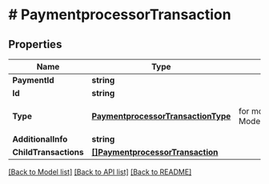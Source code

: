 # # PaymentprocessorTransaction


## Properties 


Name | Type | Description | Notes
------------ | ------------- | ------------- | -------------
**PaymentId**| **string** |   |
**Id**| **string** |   |
**Type**| [**PaymentprocessorTransactionType**](PaymentprocessorTransactionType.md) |  for more information please, see Model/PaymentprocessorTransactionType.php  | [optional] [default to UNKNOWN]
**AdditionalInfo**| **string** |   | [optional]
**ChildTransactions**| [**[]PaymentprocessorTransaction**](PaymentprocessorTransaction.md) |   | [optional]


[[Back to Model list]](../../README.md#models) [[Back to API list]](../../README.md#endpoints) [[Back to README]](../../README.md)

